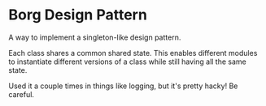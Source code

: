 # Borg Design Pattern

A way to implement a singleton-like design pattern.

Each class shares a common shared state. This enables different modules to 
instantiate different versions of a class while still having all the same state.

Used it a couple times in things like logging, but it's pretty hacky! Be careful.